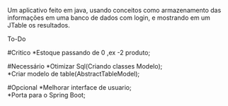 Um aplicativo feito em java, usando conceitos como armazenamento das informações em uma banco de dados com login, e mostrando em um JTable os resultados.

To-Do

#Critico
*Estoque passando de 0 ,ex -2 produto;<br>

#Necessário
*Otimizar Sql(Criando classes Modelo);<br>
*Criar modelo de table(AbstractTableModel);<br>

#Opcional
*Melhorar interface de usuario;<br>
*Porta para o Spring Boot;<br>

